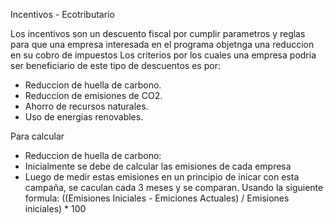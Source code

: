 Incentivos - Ecotributario

Los incentivos son un descuento fiscal por cumplir parametros y reglas para que una empresa interesada en el programa objetnga una reduccion
en su cobro de impuestos
Los criterios por los cuales una empresa podria ser beneficiario de este tipo de descuentos es por:

- Reduccion de huella de carbono.
- Reduccion de emisiones de CO2.
- Ahorro de recursos naturales.
- Uso de energias renovables.

Para calcular
- Reduccion de huella de carbono:
- Inicialmente se debe de calcular las emisiones de cada empresa
- Luego de medir estas emisiones en un principio de inicar con esta campaña, se caculan cada 3 meses y se comparan. Usando la siguiente formula:
((Emisiones Iniciales - Emiciones Actuales) / Emisiones iniciales) * 100 
